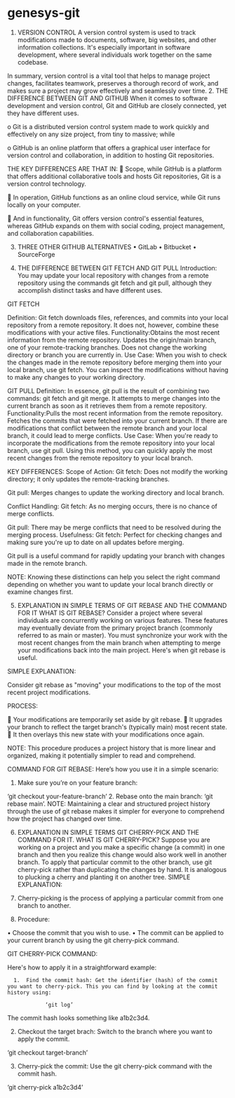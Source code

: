 # genesys-git

1.	VERSION CONTROL
A version control system is used to track modifications made to documents, software, big websites, and other information collections. It's especially important in software development, where several individuals work together on the same codebase.

In summary, version control is a vital tool that helps to manage project changes, facilitates teamwork, preserves a thorough record of work, and makes sure a project may grow effectively and seamlessly over time.
2.	THE DIFFERENCE BETWEEN GIT AND GITHUB
When it comes to software development and version control, Git and GitHub are closely connected, yet they have different uses. 

o	Git is a distributed version control system made to work quickly and effectively on any size project, from tiny to massive; while 

o	GitHub is an online platform that offers a graphical user interface for version control and collaboration, in addition to hosting Git repositories.

THE KEY DIFFERENCES ARE THAT IN:
	Scope, while GitHub is a platform that offers additional collaborative tools and hosts Git repositories, Git is a version control technology.

	In operation, GitHub functions as an online cloud service, while Git runs locally on your computer.

	And in functionality, Git offers version control's essential features, whereas GitHub expands on them with social coding, project management, and collaboration capabilities.




3.	THREE OTHER GITHUB ALTERNATIVES
•	GitLab
•	Bitbucket
•	SourceForge

4.	THE DIFFERENCE BETWEEN GIT FETCH AND GIT PULL
Introduction:	You may update your local repository with changes from a remote repository using the commands git fetch and git pull, although they accomplish distinct tasks and have different uses.

GIT FETCH

Definition:	Git fetch downloads files, references, and commits into your local repository from a remote repository. It does not, however, combine these modifications with your active files. 
Functionality:Obtains the most recent information from the remote repository. 
Updates the origin/main branch, one of your remote-tracking branches. 
Does not change the working directory or branch you are currently in.
Use Case:	When you wish to check the changes made in the remote repository before merging them into your local branch, use git fetch. You can inspect the modifications without having to make any changes to your working directory.

GIT PULL
Definition:	In essence, git pull is the result of combining two commands: git fetch and git merge. It attempts to merge changes into the current branch as soon as it retrieves them from a remote repository.
Functionality:Pulls the most recent information from the remote repository. 
Fetches the commits that were fetched into your current branch. 
If there are modifications that conflict between the remote branch and your local branch, it could lead to merge conflicts.
Use Case:	When you're ready to incorporate the modifications from the remote repository into your local branch, use git pull. Using this method, you can quickly apply the most recent changes from the remote repository to your local branch.

KEY DIFFERENCES:
Scope of Action:	Git fetch: Does not modify the working directory; it only updates the remote-tracking branches. 

Git pull: Merges changes to update the working directory and local branch.

Conflict Handling:	Git fetch: As no merging occurs, there is no chance of merge conflicts. 

Git pull: There may be merge conflicts that need to be resolved during the merging process.
Usefulness:	Git fetch: Perfect for checking changes and making sure you're up to date on all updates before merging. 

Git pull is a useful command for rapidly updating your branch with changes made in the remote branch.

NOTE:	Knowing these distinctions can help you select the right command depending on whether you want to update your local branch directly or examine changes first.

5.	EXPLANATION IN SIMPLE TERMS OF GIT REBASE AND THE COMMAND FOR IT
WHAT IS GIT REBASE?
Consider a project where several individuals are concurrently working on various features. These features may eventually deviate from the primary project branch (commonly referred to as main or master). You must synchronize your work with the most recent changes from the main branch when attempting to merge your modifications back into the main project. Here's when git rebase is useful.

SIMPLE EXPLANATION:

Consider git rebase as "moving" your modifications to the top of the most recent project modifications.

PROCESS:

	Your modifications are temporarily set aside by git rebase. 
	It upgrades your branch to reflect the target branch's (typically main) most recent state. 
	It then overlays this new state with your modifications once again.


NOTE:	This procedure produces a project history that is more linear and organized, making it potentially simpler to read and comprehend.

COMMAND FOR GIT REBASE:
Here’s how you use it in a simple scenario:
1.	Make sure you’re on your feature branch:

‘git checkout your-feature-branch’
2.	Rebase onto the main branch:
‘git rebase main’.
NOTE:	Maintaining a clear and structured project history through the use of git rebase makes it simpler for everyone to comprehend how the project has changed over time. 

6.	EXPLANATION IN SIMPLE TERMS GIT CHERRY-PICK AND THE COMMAND FOR IT.
WHAT IS GIT CHERRY-PICK?
Suppose you are working on a project and you make a specific change (a commit) in one branch and then you realize this change would also work well in another branch. To apply that particular commit to the other branch, use git cherry-pick rather than duplicating the changes by hand. It is analogous to plucking a cherry and planting it on another tree.
SIMPLE EXPLANATION:

1.	Cherry-picking is the process of applying a particular commit from one branch to another. 

2.	Procedure: 

•	Choose the commit that you wish to use. 
•	The commit can be applied to your current branch by using the git cherry-pick command.


GIT CHERRY-PICK COMMAND: 

Here's how to apply it in a straightforward example: 

      1.  Find the commit hash: Get the identifier (hash) of the commit you want to cherry-pick. This you can find by looking at the commit history using:

				‘git log’

The commit hash looks something like a1b2c3d4.


2.	Checkout the target brach: Switch to the branch where you want to apply the commit.

‘git checkout target-branch’


3.	Cherry-pick the commit:  Use the git cherry-pick command with the commit hash.

‘git cherry-pick a1b2c3d4’


